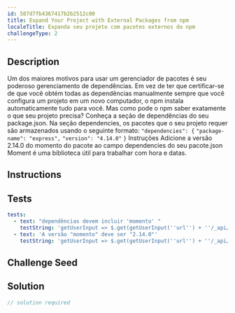 ```yaml
---
id: 587d7fb4367417b2b2512c00
title: Expand Your Project with External Packages from npm
localeTitle: Expanda seu projeto com pacotes externos do npm
challengeType: 2
---
```


## Description
<section id='description'> 
Um dos maiores motivos para usar um gerenciador de pacotes é seu poderoso gerenciamento de dependências. Em vez de ter que certificar-se de que você obtém todas as dependências manualmente sempre que você configura um projeto em um novo computador, o npm instala automaticamente tudo para você. Mas como pode o npm saber exatamente o que seu projeto precisa? Conheça a seção de dependências do seu package.json. 
Na seção dependencies, os pacotes que o seu projeto requer são armazenados usando o seguinte formato: 
<code>"dependencies": {</code> 
<code>"package-name": "express",</code> 
<code>"version": "4.14.0"</code> 
<code>}</code> 
Instruções 
Adicione a versão 2.14.0 do momento do pacote ao campo dependencies do seu pacote.json 
Moment é uma biblioteca útil para trabalhar com hora e datas. 
</section>

## Instructions
<section id='instructions'> 

</section>

## Tests
<section id='tests'>

```yml
tests:
  - text: "dependências devem incluir 'momento' "
    testString: 'getUserInput => $.get(getUserInput(''url'') + ''/_api/package.json'').then(data => { var packJson = JSON.parse(data);  assert.property(packJson.dependencies, ''moment'', ''"dependencies" does not include "moment"''); }, xhr => { throw new Error(xhr.responseText); })'
  - text: 'A versão "momento" deve ser "2.14.0"'
    testString: 'getUserInput => $.get(getUserInput(''url'') + ''/_api/package.json'').then(data => { var packJson = JSON.parse(data);  assert.match(packJson.dependencies.moment, /^[\^\~]?2\.14\.0/, ''Wrong version of "moment" installed. It should be 2.14.0''); }, xhr => { throw new Error(xhr.responseText); })'

```

</section>

## Challenge Seed
<section id='challengeSeed'>

</section>

## Solution
<section id='solution'>

```js
// solution required
```
</section>
